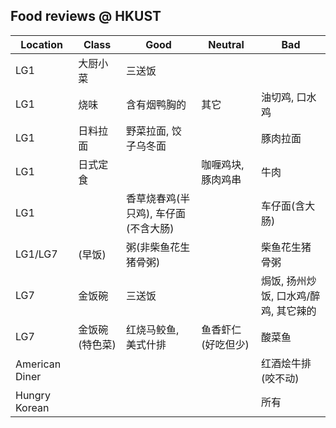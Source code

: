 ## Food reviews @ HKUST

| Location       | Class          | Good                                 | Neutral            | Bad                                           |
| -------------- | -------------- | ------------------------------------ | ------------------ | --------------------------------------------- |
| LG1            | 大厨小菜       | 三送饭                               |                    |                                               |
| LG1            | 烧味           | 含有烟鸭胸的                         | 其它               | 油切鸡, 口水鸡                                |
| LG1            | 日料拉面       | 野菜拉面, 饺子乌冬面                 |                    | 豚肉拉面                                      |
| LG1            | 日式定食       |                                      | 咖喱鸡块, 豚肉鸡串 | 牛肉                                          |
| LG1            |                | 香草烧春鸡(半只鸡), 车仔面(不含大肠) |                    | 车仔面(含大肠)                                |
| LG1/LG7        | (早饭)         | 粥(非柴鱼花生猪骨粥)                 |                    | 柴鱼花生猪骨粥                                |
| LG7            | 金饭碗         | 三送饭                               |                    | 焗饭, 扬州炒饭, 口水鸡/醉鸡, 其它辣的         |
| LG7            | 金饭碗(特色菜) | 红烧马鲛鱼, 美式什排                 | 鱼香虾仁(好吃但少) | 酸菜鱼                                        |
| American Diner |                |                                      |                    | 红酒烩牛排(咬不动)                            |
| Hungry Korean  |                |                                      |                    | 所有                                          |
